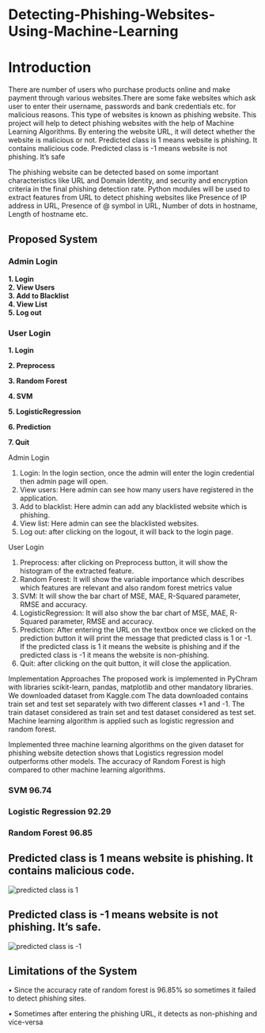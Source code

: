 # Detecting-Phishing-Websites-Using-Machine-Learning
# Introduction
There are number of users who purchase products online and make payment through 
various websites.There are some fake websites which ask user to enter their username, 
passwords and bank credentials etc. for malicious reasons. This type of websites is known 
as phishing website.
This project will help to detect phishing websites with the help of Machine Learning Algorithms. By entering the website URL, it will detect whether the website is malicious or not.  Predicted class is 1 means website is phishing. It contains malicious code. Predicted class is -1 means website is not phishing. It’s safe


The phishing website can be 
detected based on some important characteristics like URL and Domain Identity, and 
security and encryption criteria in the final phishing detection rate. Python modules will 
be used to extract features from URL to detect phishing websites like Presence of IP 
address in URL, Presence of @ symbol in URL, Number of dots in hostname, Length of 
hostname etc.



## Proposed System
### Admin Login
**1. Login**                    
**2. View Users**                 
**3. Add to Blacklist**           
**4. View List**                  
**5. Log out**  

### User Login
**1. Login**

**2. Preprocess**

**3. Random Forest**

**4. SVM**

**5. LogisticRegression**

**6. Prediction**

**7. Quit**

Admin Login
1. Login: In the login section, once the admin will enter the login credential then admin 
page will open.
2. View users: Here admin can see how many users have registered in the application.
3. Add to blacklist: Here admin can add any blacklisted website which is phishing.
4. View list: Here admin can see the blacklisted websites.
5. Log out: after clicking on the logout, it will back to the login page.



User Login
1. Preprocess: after clicking on Preprocess button, it will show the histogram of the 
extracted feature.
2. Random Forest: It will show the variable importance which describes which features 
are relevant and also random forest metrics value 
3. SVM: It will show the bar chart of MSE, MAE, R-Squared parameter, RMSE and 
accuracy.
4. LogisticRegression: It will also show the bar chart of MSE, MAE, R-Squared 
parameter, RMSE and accuracy.
5. Prediction: After entering the URL on the textbox once we clicked on the prediction 
button it will print the message that predicted class is 1 or -1. If the predicted class 
is 1 it means the website is phishing and if the predicted class is -1 it means the 
website is non-phishing.
 6. Quit: after clicking on the quit button, it will close the application.


Implementation Approaches
The proposed work is implemented in PyChram with libraries scikit-learn, pandas, 
matplotlib and other mandatory libraries. We downloaded dataset from Kaggle.com The 
data downloaded contains train set and test set separately with two different classes +1 and 
-1. The train dataset considered as train set and test dataset considered as test set. Machine 
learning algorithm is applied such as logistic regression and random forest. 

Implemented three machine learning algorithms on the given dataset for phishing website 
detection shows that Logistics regression model outperforms other models. The accuracy 
of Random Forest is high compared to other machine learning algorithms.

### SVM 96.74
### Logistic Regression 92.29
### Random Forest 96.85

## Predicted class is 1 means website is phishing. It contains malicious code.
![predicted class is 1](https://github.com/EktaTripathi/Detecting-Phishing-Websites-Using-Machine-Learning/assets/94041887/6a2e677e-4a78-4ccb-bea6-cd47bc2afea3)


## Predicted class is -1 means website is not phishing. It’s safe.
![predicted class is -1](https://github.com/EktaTripathi/Detecting-Phishing-Websites-Using-Machine-Learning/assets/94041887/efa5b954-e10f-46ca-a460-70de22109153)


## Limitations of the System
• Since the accuracy rate of random forest is 96.85% so sometimes it failed to detect 
phishing sites.


• Sometimes after entering the phishing URL, it detects as non-phishing and vice-versa

